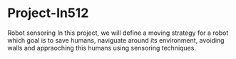 # Project-In512
Robot sensoring 
In this project, we will define a moving strategy for a robot which goal is to save humans, naviguate around its environment, avoiding walls and appraoching this humans using sensoring techniques. 
